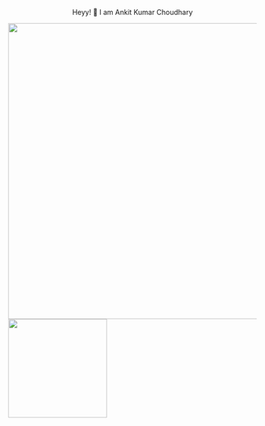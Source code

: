<p align="center">
  Heyy! 👋 I am Ankit Kumar Choudhary
</p>

  [<img src="https://github.com/user-attachments/assets/bb34aeac-1d4e-4abb-80c3-57f874a877f1" data-canonical-src="(https://github.com/user-attachments/assets/bb34aeac-1d4e-4abb-80c3-57f874a877f1)" width="600" />]((https://www.youtube.com/watch?v=f4ifdKCH7VI))
  <img src="https://github.com/user-attachments/assets/db9508c7-3331-464b-8316-cb2434829cfa" data-canonical-src="(https://github.com/user-attachments/assets/db9508c7-3331-464b-8316-cb2434829cfa)" height="200" />







<!--
**AnkitChoudharyGH/AnkitChoudharyGH** is a ✨ _special_ ✨ repository because its `README.md` (this file) appears on your GitHub profile.

Here are some ideas to get you started:

- 🔭 I’m currently working on ...
- 🌱 I’m currently learning ...
- 👯 I’m looking to collaborate on ...
- 🤔 I’m looking for help with ...
- 💬 Ask me about ...
- 📫 How to reach me: ...
- 😄 Pronouns: ...
- ⚡ Fun fact: ...
-->
